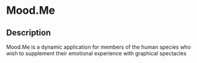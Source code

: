 # Mood.Me
## Description
Mood.Me is a dynamic application for members of the human species who wish to supplement their emotional experience with graphical spectacles

